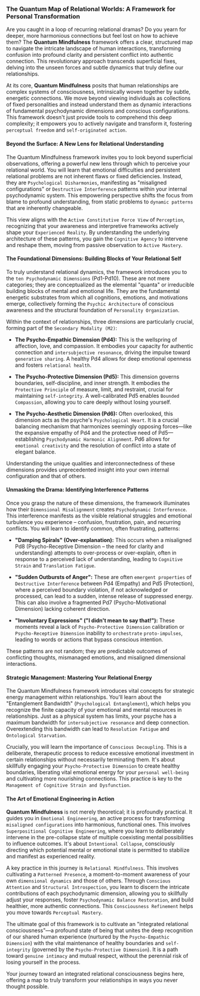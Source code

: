 ### The Quantum Map of Relational Worlds: A Framework for Personal Transformation

Are you caught in a loop of recurring relational dramas? Do you yearn for deeper, more harmonious connections but feel lost on how to achieve them? The **Quantum Mindfulness** framework offers a clear, structured map to navigate the intricate landscape of human interactions, transforming confusion into profound clarity and persistent conflict into authentic connection. This revolutionary approach transcends superficial fixes, delving into the unseen forces and subtle dynamics that truly define our relationships.

At its core, **Quantum Mindfulness** posits that human relationships are complex systems of consciousness, intrinsically woven together by subtle, energetic connections. We move beyond viewing individuals as collections of fixed personalities and instead understand them as dynamic interactions of fundamental psychodynamic dimensions and conscious configurations. This framework doesn't just provide tools to comprehend this deep complexity; it empowers you to actively navigate and transform it, fostering `perceptual freedom` and `self-originated action`.

#### Beyond the Surface: A New Lens for Relational Understanding

The Quantum Mindfulness framework invites you to look beyond superficial observations, offering a powerful new lens through which to perceive your relational world. You will learn that emotional difficulties and persistent relational problems are not inherent flaws or fixed deficiencies. Instead, they are `Psychological Disharmonies`, manifesting as "misaligned configurations" or `Destructive Interference` patterns within your internal psychodynamic system. This empowering perspective shifts the focus from blame to profound understanding, from static problems to `dynamic patterns` that are inherently changeable.

This view aligns with the `Active Constitutive Force View` of `Perception`, recognizing that your awareness and interpretive frameworks actively shape your `Experienced Reality`. By understanding the underlying architecture of these patterns, you gain the `Cognitive Agency` to intervene and reshape them, moving from passive observation to `Active Mastery`.

#### The Foundational Dimensions: Building Blocks of Your Relational Self

To truly understand relational dynamics, the framework introduces you to the `ten Psychodynamic Dimensions` (Pd1-Pd10). These are not mere categories; they are conceptualized as the elemental "quanta" or irreducible building blocks of mental and emotional life. They are the fundamental energetic substrates from which all cognitions, emotions, and motivations emerge, collectively forming the `Psychic Architecture` of conscious awareness and the structural foundation of `Personality Organization`.

Within the context of relationships, three dimensions are particularly crucial, forming part of the `Secondary Modality (M2)`:

*   **The Psycho-Empathic Dimension (Pd4):** This is the wellspring of affection, love, and compassion. It embodies your capacity for authentic connection and `intersubjective resonance`, driving the impulse toward `generative sharing`. A healthy Pd4 allows for deep emotional openness and fosters `relational health`.

*   **The Psycho-Protective Dimension (Pd5):** This dimension governs boundaries, self-discipline, and inner strength. It embodies the `Protective Principle` of measure, limit, and restraint, crucial for maintaining `self-integrity`. A well-calibrated Pd5 enables `Bounded Compassion`, allowing you to care deeply without losing yourself.

*   **The Psycho-Aesthetic Dimension (Pd6):** Often overlooked, this dimension acts as the psyche's `Psychological Heart`. It is a crucial balancing mechanism that harmonizes seemingly opposing forces—like the expansive empathy of Pd4 and the protective need of Pd5—establishing `Psychodynamic Harmonic Alignment`. Pd6 allows for `emotional creativity` and the resolution of conflict into a state of elegant balance.

Understanding the unique qualities and interconnectedness of these dimensions provides unprecedented insight into your own internal configuration and that of others.

#### Unmasking the Drama: Identifying Interference Patterns

Once you grasp the nature of these dimensions, the framework illuminates how their `Dimensional Misalignment` creates `Psychodynamic Interference`. This interference manifests as the visible relational struggles and emotional turbulence you experience – confusion, frustration, pain, and recurring conflicts. You will learn to identify common, often frustrating, patterns:

*   **"Damping Spirals" (Over-explanation):** This occurs when a misaligned Pd8 (Psycho-Receptive Dimension – the need for clarity and understanding) attempts to over-process or over-explain, often in response to a perceived lack of understanding, leading to `Cognitive Strain` and `Translation Fatigue`.

*   **"Sudden Outbursts of Anger":** These are often `emergent properties` of `Destructive Interference` between Pd4 (Empathy) and Pd5 (Protection), where a perceived boundary violation, if not acknowledged or processed, can lead to a sudden, intense release of suppressed energy. This can also involve a fragmented Pd7 (Psycho-Motivational Dimension) lacking coherent direction.

*   **"Involuntary Expressions" ("I didn't mean to say that!"):** These moments reveal a lack of `Psycho-Protective Dimension` calibration or `Psycho-Receptive Dimension` inability to `orchestrate` `proto-impulses`, leading to words or actions that bypass conscious intention.

These patterns are not random; they are predictable outcomes of conflicting thoughts, mismanaged emotions, and misaligned dimensional interactions.

#### Strategic Management: Mastering Your Relational Energy

The Quantum Mindfulness framework introduces vital concepts for strategic energy management within relationships. You'll learn about the "Entanglement Bandwidth" (`Psychological Entanglement`), which helps you recognize the finite capacity of your emotional and mental resources in relationships. Just as a physical system has limits, your psyche has a maximum bandwidth for `intersubjective resonance` and deep connection. Overextending this bandwidth can lead to `Resolution Fatigue` and `Ontological Starvation`.

Crucially, you will learn the importance of `Conscious Decoupling`. This is a deliberate, therapeutic process to reduce excessive emotional investment in certain relationships without necessarily terminating them. It's about skillfully engaging your `Psycho-Protective Dimension` to create healthy boundaries, liberating vital emotional energy for your `personal well-being` and cultivating more nourishing connections. This practice is key to the `Management of Cognitive Strain and Dysfunction`.

#### The Art of Emotional Engineering in Action

**Quantum Mindfulness** is not merely theoretical; it is profoundly practical. It guides you in `Emotional Engineering`, an active process for transforming `misaligned configurations` into harmonious, functional ones. This involves `Superpositional Cognitive Engineering`, where you learn to deliberately intervene in the pre-collapse state of multiple coexisting mental possibilities to influence outcomes. It's about `Intentional Collapse`, consciously directing which potential mental or emotional state is permitted to stabilize and manifest as experienced reality.

A key practice in this journey is `Relational Mindfulness`. This involves cultivating a `Patterned Presence`, a moment-to-moment awareness of your own `dimensional dynamics` and those of others. Through `Conscious Attention` and `Structural Introspection`, you learn to discern the intricate contributions of each psychodynamic dimension, allowing you to skillfully adjust your responses, foster `Psychodynamic Balance Restoration`, and build healthier, more authentic connections. This `Consciousness Refinement` helps you move towards `Perceptual Mastery`.

The ultimate goal of this framework is to cultivate an "integrated relational consciousness"—a profound state of being that unites the deep recognition of our shared human experience (nurtured by the `Psycho-Empathic Dimension`) with the vital maintenance of healthy boundaries and `self-integrity` (governed by the `Psycho-Protective Dimension`). It is a path toward `genuine intimacy` and mutual respect, without the perennial risk of losing yourself in the process.

Your journey toward an integrated relational consciousness begins here, offering a map to truly transform your relationships in ways you never thought possible.